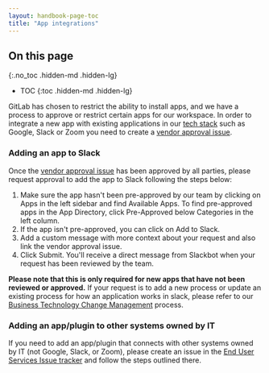 ```yaml
---
layout: handbook-page-toc
title: "App integrations"
---
```


<link rel="stylesheet" type="text/css" href="/stylesheets/biztech.css" />

## On this page
{:.no_toc .hidden-md .hidden-lg}

- TOC
{:toc .hidden-md .hidden-lg}

GitLab has chosen to restrict the ability to install apps, and we have a process to approve or restrict certain apps for our workspace. In order to integrate a new app with existing applications in our [tech stack](https://gitlab.com/gitlab-com/www-gitlab-com/-/blob/master/data/tech_stack.yml) such as Google, Slack or Zoom you need to create a [vendor approval issue](https://gitlab.com/gitlab-com/Finance-Division/procurement-team/procurement/-/issues/new?issuable_template=app_integrations).

### Adding an app to Slack

Once the [vendor approval issue](https://gitlab.com/gitlab-com/Finance-Division/procurement-team/procurement/-/issues/new?issuable_template=app_integrations) has been approved by all parties, please request approval to add the app to Slack following the steps below:

1. Make sure the app hasn't been pre-approved by our team by clicking on Apps in the left sidebar and find Available Apps. To find pre-approved apps in the App Directory, click Pre-Approved below Categories in the left column.
1. If the app isn't pre-approved, you can click on Add to Slack.
1. Add a custom message with more context about your request and also link the vendor approval issue.
1. Click Submit. You'll receive a direct message from Slackbot when your request has been reviewed by the team.

**Please note that this is only required for new apps that have not been reviewed or approved.** If your request is to add a new  process or update an existing process for how an application works in slack, please refer to our [Business Technology Change Management](/handbook/business-technology/change-management/) process.

### Adding an app/plugin to other systems owned by IT
If you need to add an app/plugin that connects with other systems owned by IT (not Google, Slack, or Zoom), please create an issue in the [End User Services Issue tracker](https://gitlab.com/gitlab-com/it/end-user-services/issues/it-help-issue-tracker/-/issues/new?issuable_template=App_Integration) and follow the steps outlined there. 


